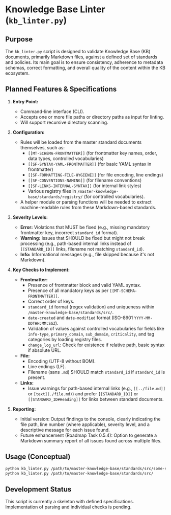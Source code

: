 # Knowledge Base Linter (`kb_linter.py`)

## Purpose

The `kb_linter.py` script is designed to validate Knowledge Base (KB) documents, primarily Markdown files, against a defined set of standards and policies. Its main goal is to ensure consistency, adherence to metadata schemas, correct formatting, and overall quality of the content within the KB ecosystem.

## Planned Features & Specifications

1.  **Entry Point:**
    *   Command-line interface (CLI).
    *   Accepts one or more file paths or directory paths as input for linting.
    *   Will support recursive directory scanning.

2.  **Configuration:**
    *   Rules will be loaded from the master standard documents themselves, such as:
        *   `[[MT-SCHEMA-FRONTMATTER]]` (for frontmatter key names, order, data types, controlled vocabularies)
        *   `[[SF-SYNTAX-YAML-FRONTMATTER]]` (for basic YAML syntax in frontmatter)
        *   `[[SF-FORMATTING-FILE-HYGIENE]]` (for file encoding, line endings)
        *   `[[SF-CONVENTIONS-NAMING]]` (for filename conventions)
        *   `[[SF-LINKS-INTERNAL-SYNTAX]]` (for internal link styles)
        *   Various registry files in `/master-knowledge-base/standards/registry/` (for controlled vocabularies).
    *   A helper module or parsing functions will be needed to extract machine-readable rules from these Markdown-based standards.

3.  **Severity Levels:**
    *   **Error:** Violations that MUST be fixed (e.g., missing mandatory frontmatter key, incorrect `standard_id` format).
    *   **Warning:** Issues that SHOULD be fixed but might not break processing (e.g., path-based internal links instead of `[[STANDARD_ID]]` links, filename not matching `standard_id`).
    *   **Info:** Informational messages (e.g., file skipped because it's not Markdown).

4.  **Key Checks to Implement:**
    *   **Frontmatter:**
        *   Presence of frontmatter block and valid YAML syntax.
        *   Presence of all mandatory keys as per `[[MT-SCHEMA-FRONTMATTER]]`.
        *   Correct order of keys.
        *   `standard_id` format (regex validation) and uniqueness within `/master-knowledge-base/standards/src/`.
        *   `date-created` and `date-modified` format (ISO-8601 `YYYY-MM-DDTHH:MM:SSZ`).
        *   Validation of values against controlled vocabularies for fields like `info-type`, `primary_domain`, `sub_domain`, `criticality`, and tag categories by loading registry files.
        *   `change_log_url`: Check for existence if relative path, basic syntax if absolute URL.
    *   **File:**
        *   Encoding (UTF-8 without BOM).
        *   Line endings (LF).
        *   Filename (sans `.md`) SHOULD match `standard_id` if `standard_id` is present.
    *   **Links:**
        *   Issue warnings for path-based internal links (e.g., `[[../file.md]]` or `[text](./file.md)`) and prefer `[[STANDARD_ID]]` or `[[STANDARD_ID#Heading]]` for links between standard documents.

5.  **Reporting:**
    *   Initial version: Output findings to the console, clearly indicating the file path, line number (where applicable), severity level, and a descriptive message for each issue found.
    *   Future enhancement (Roadmap Task 0.5.4): Option to generate a Markdown summary report of all issues found across multiple files.

## Usage (Conceptual)

```bash
python kb_linter.py /path/to/master-knowledge-base/standards/src/some-standard.md
python kb_linter.py /path/to/master-knowledge-base/standards/src/
```

## Development Status

This script is currently a skeleton with defined specifications. Implementation of parsing and individual checks is pending.
